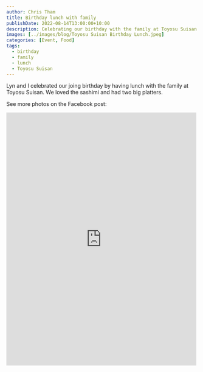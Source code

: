 ```yaml
---
author: Chris Tham
title: Birthday lunch with family
publishDate: 2022-08-14T13:00:00+10:00
description: Celebrating our birthday with the family at Toyosu Suisan
images: [../images/blog/Toyosu Suisan Birthday Lunch.jpeg]
categories: [Event, Food]
tags:
  - birthday
  - family
  - lunch
  - Toyosu Suisan
---
```


Lyn and I celebrated our joing birthday by having lunch with the family at Toyosu Suisan. We loved the sashimi and had two big platters.

See more photos on the Facebook post:

<iframe src="https://www.facebook.com/plugins/post.php?href=https%3A%2F%2Fwww.facebook.com%2Fchris1.tham%2Fposts%2Fpfbid049HhzNyRMrXDN7vfgeYyVvi3ML8JNGbC8w3XfguCdFqbZmDRGn6YuxNaRz6ohnpQl&show_text=true&width=500" width="500" height="665" style="border:none;overflow:hidden" scrolling="no" frameborder="0" allowfullscreen="true" allow="autoplay; clipboard-write; encrypted-media; picture-in-picture; web-share"></iframe>
